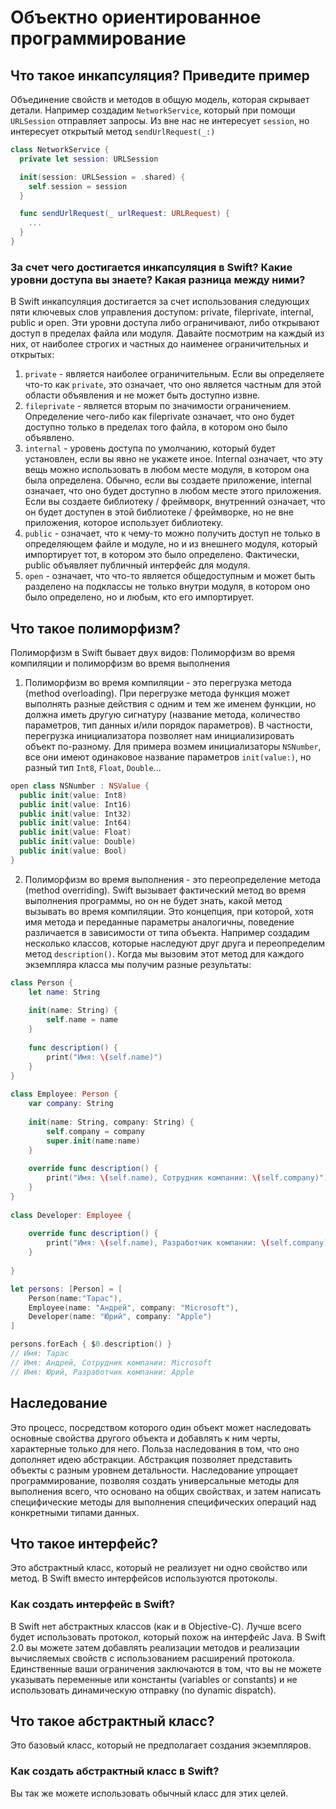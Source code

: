 # Объектно ориентированное программирование

## Что такое инкапсуляция? Приведите пример
Объединение свойств и методов в общую модель, которая скрывает детали. Например создадим `NetworkService`, который при помощи `URLSession` отправляет запросы. Из вне нас не интересует `session`, но интересует открытый метод `sendUrlRequest(_:)`
```swift
class NetworkService {
  private let session: URLSession

  init(session: URLSession = .shared) {
    self.session = session
  }

  func sendUrlRequest(_ urlRequest: URLRequest) {
    ...
  }
}
```

### За счет чего достигается инкапсуляция в Swift? Какие уровни доступа вы знаете? Какая разница между ними?
В Swift инкапсуляция достигается за счет использования следующих пяти ключевых слов управления доступом: private, fileprivate, internal, public и open.
Эти уровни доступа либо ограничивают, либо открывают доступ в пределах файла или модуля. Давайте посмотрим на каждый из них, от наиболее строгих и частных до наименее ограничительных и открытых:
1. `private` - является наиболее ограничительным. Если вы определяете что-то как `private`, это означает, что оно является частным для этой области объявления и не может быть доступно извне.
2. `fileprivate` - является вторым по значимости ограничением. Определение чего-либо как fileprivate означает, что оно будет доступно только в пределах того файла, в котором оно было объявлено.
3. `internal` - уровень доступа по умолчанию, который будет установлен, если вы явно не укажете иное. Internal означает, что эту вещь можно использовать в любом месте модуля, в котором она была определена. Обычно, если вы создаете приложение, internal означает, что оно будет доступно в любом месте этого приложения. Если вы создаете библиотеку / фреймворк, внутренний означает, что он будет доступен в этой библиотеке / фреймворке, но не вне приложения, которое использует библиотеку.
4. `public` - означает, что к чему-то можно получить доступ не только в определяющем файле и модуле, но и из внешнего модуля, который импортирует тот, в котором это было определено. Фактически, public объявляет публичный интерфейс для модуля.
5. `open` - означает, что что-то является общедоступным и может быть разделено на подклассы не только внутри модуля, в котором оно было определено, но и любым, кто его импортирует.

## Что такое полиморфизм?
Полиморфизм в Swift бывает двух видов: Полиморфизм во время компиляции и полиморфизм во время выполнения
1. Полиморфизм во время компиляции -  это перегрузка метода (method overloading). При перегрузке метода функция может выполнять разные действия с одним и тем же именем функции, но должна иметь другую сигнатуру (название метода, количество параметров, тип данных и/или порядок параметров). В частности, перегрузка инициализатора позволяет нам инициализировать объект по-разному. Для примера возмем инициализаторы `NSNumber`, все они имеют одинаковое название параметров `init(value:)`, но разный тип `Int8`, `Float`, `Double`...
```swift
open class NSNumber : NSValue {    
  public init(value: Int8)
  public init(value: Int16)
  public init(value: Int32)
  public init(value: Int64)
  public init(value: Float)
  public init(value: Double)
  public init(value: Bool)
}
```
2. Полиморфизм во время выполнения - это переопределение метода (method overriding). Swift вызывает фактический метод во время выполнения программы, но он не будет знать, какой метод вызывать во время компиляции. Это концепция, при которой, хотя имя метода и переданные параметры аналогичны, поведение различается в зависимости от типа объекта. Например создадим несколько классов, которые наследуют друг друга и переопределим метод `description()`. Когда мы вызовим этот метод для каждого экземпляра класса мы получим разные результаты:
```swift
class Person {
    let name: String
             
    init(name: String) {
        self.name = name
    }
    
    func description() {
        print("Имя: \(self.name)")
    }
}
         
class Employee: Person {
    var company: String
    
    init(name: String, company: String) {
        self.company = company
        super.init(name:name)
    }
    
    override func description() {
        print("Имя: \(self.name), Сотрудник компании: \(self.company)")
    }
}
         
class Developer: Employee {
    
    override func description() {
        print("Имя: \(self.name), Разработчик компании: \(self.company)")
    }
    
}

let persons: [Person] = [
    Person(name:"Тарас"),
    Employee(name: "Андрей", company: "Microsoft"),
    Developer(name: "Юрий", company: "Apple")
]

persons.forEach { $0.description() }
// Имя: Тарас
// Имя: Андрей, Сотрудник компании: Microsoft
// Имя: Юрий, Разработчик компании: Apple
```

## Наследование
Это процесс, посредством которого один объект может наследовать основные свойства другого объекта и добавлять к ним черты, характерные только для него. Польза наследования в том, что оно дополняет идею абстракции. Абстракция позволяет представить объекты с разным уровнем детальности. Наследование упрощает программирование, позволяя создать универсальные методы для выполнения всего, что основано на общих свойствах, и затем написать специфические методы для выполнения специфических операций над конкретными типами данных.

## Что такое интерфейс? 
Это абстрактный класс, который не реализует ни одно свойство или метод. В Swift вместо интерфейсов используются протоколы.

### Как создать интерфейс в Swift?
В Swift нет абстрактных классов (как и в Objective-C). Лучше всего будет использовать протокол, который похож на интерфейс Java. В Swift 2.0 вы можете затем добавлять реализации методов и реализации вычисляемых свойств с использованием расширений протокола. Единственные ваши ограничения заключаются в том, что вы не можете указывать переменные или константы (variables or constants) и не использовать динамическую отправку (no dynamic dispatch).

## Что такое абстрактный класс?
Это базовый класс, который не предполагает создания экземпляров.

### Как создать абстрактный класс в Swift?
Вы так же можете использовать обычный класс для этих целей.

